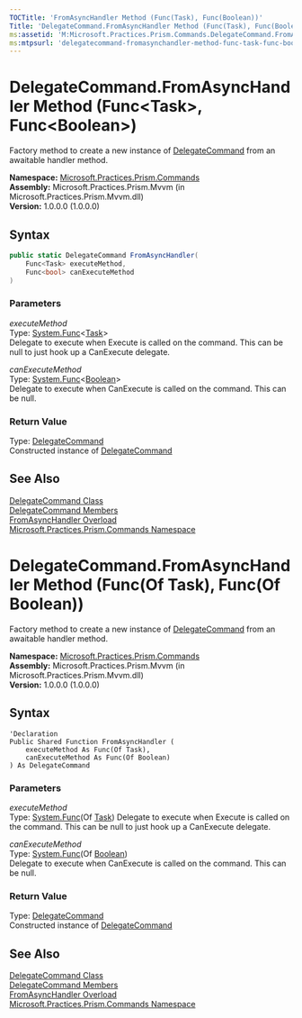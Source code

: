 ```yaml
---
TOCTitle: 'FromAsyncHandler Method (Func(Task), Func(Boolean))'
Title: 'DelegateCommand.FromAsyncHandler Method (Func(Task), Func(Boolean)) (Microsoft.Practices.Prism.Commands)'
ms:assetid: 'M:Microsoft.Practices.Prism.Commands.DelegateCommand.FromAsyncHandler(System.Func{System.Threading.Tasks.Task},System.Func{System.Boolean})'
ms:mtpsurl: 'delegatecommand-fromasynchandler-method-func-task-func-boolean-mspp-commands.md'
---
```



# DelegateCommand.FromAsyncHandler Method (Func&lt;Task&gt;, Func&lt;Boolean&gt;)

Factory method to create a new instance of [DelegateCommand](/patterns-practices/reference/delegatecommand-class-mspp-commands) from an awaitable handler method.

**Namespace:** [Microsoft.Practices.Prism.Commands](https://msdn.microsoft.com/library/microsoft.practices.prism.commands)  
**Assembly:** Microsoft.Practices.Prism.Mvvm (in Microsoft.Practices.Prism.Mvvm.dll)  
**Version:** 1.0.0.0 (1.0.0.0)

## Syntax

```C#
public static DelegateCommand FromAsyncHandler(
	Func<Task> executeMethod,
	Func<bool> canExecuteMethod
)
```

### Parameters

*executeMethod*  
Type: [System.Func](http://msdn.microsoft.com/en-us/library/bb534960)&lt;[Task](http://msdn.microsoft.com/en-us/library/dd235678)&gt;  
Delegate to execute when Execute is called on the command. This can be null to just hook up a CanExecute delegate.

*canExecuteMethod*  
Type: [System.Func](http://msdn.microsoft.com/en-us/library/bb534960)&lt;[Boolean](http://msdn.microsoft.com/en-us/library/a28wyd50)&gt;  
Delegate to execute when CanExecute is called on the command. This can be null.

### Return Value

Type: [DelegateCommand](/patterns-practices/reference/delegatecommand-class-mspp-commands)  
Constructed instance of [DelegateCommand](/patterns-practices/reference/delegatecommand-class-mspp-commands)

## See Also

[DelegateCommand Class](/patterns-practices/reference/delegatecommand-class-mspp-commands)  
[DelegateCommand Members](/patterns-practices/reference/delegatecommand-members-mspp-commands)  
[FromAsyncHandler Overload](/patterns-practices/reference/delegatecommand-fromasynchandler-method-mspp-commands)  
[Microsoft.Practices.Prism.Commands Namespace](/patterns-practices/reference/mspp-commands-namespace)  


# DelegateCommand.FromAsyncHandler Method (Func(Of Task), Func(Of Boolean))

Factory method to create a new instance of [DelegateCommand](/patterns-practices/reference/delegatecommand-class-mspp-commands) from an awaitable handler method.

**Namespace:** [Microsoft.Practices.Prism.Commands](https://msdn.microsoft.com/library/microsoft.practices.prism.commands)  
**Assembly:** Microsoft.Practices.Prism.Mvvm (in Microsoft.Practices.Prism.Mvvm.dll)  
**Version:** 1.0.0.0 (1.0.0.0)

## Syntax

```VB
'Declaration
Public Shared Function FromAsyncHandler ( 
	executeMethod As Func(Of Task),
	canExecuteMethod As Func(Of Boolean)
) As DelegateCommand
```

### Parameters

*executeMethod*  
Type: [System.Func](http://msdn.microsoft.com/en-us/library/bb534960)(Of [Task](http://msdn.microsoft.com/en-us/library/dd235678))
Delegate to execute when Execute is called on the command. This can be null to just hook up a CanExecute delegate.

*canExecuteMethod*  
Type: [System.Func](http://msdn.microsoft.com/en-us/library/bb534960)(Of [Boolean](http://msdn.microsoft.com/en-us/library/a28wyd50))  
Delegate to execute when CanExecute is called on the command. This can be null.

### Return Value

Type: [DelegateCommand](/patterns-practices/reference/delegatecommand-class-mspp-commands)  
Constructed instance of [DelegateCommand](/patterns-practices/reference/delegatecommand-class-mspp-commands)

## See Also

[DelegateCommand Class](/patterns-practices/reference/delegatecommand-class-mspp-commands)  
[DelegateCommand Members](/patterns-practices/reference/delegatecommand-members-mspp-commands)  
[FromAsyncHandler Overload](/patterns-practices/reference/delegatecommand-fromasynchandler-method-mspp-commands)  
[Microsoft.Practices.Prism.Commands Namespace](/patterns-practices/reference/mspp-commands-namespace)
